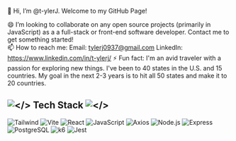 👋 Hi, I’m @t-ylerJ. Welcome to my GitHub Page!

😄 I’m looking to collaborate on any open source projects (primarily in JavaScript) as a a full-stack or front-end software developer. Contact me to get something started!  
📫 How to reach me:
    Email: tylerj0937@gmail.com
    LinkedIn: https://www.linkedin.com/in/t-ylerj/
⚡ Fun fact: I'm an avid traveler with a passion for exploring new things. I've been to 40 states in the U.S. and 15 countries. My goal in the next 2-3 years is to hit all 50 states and make it to 20 countries. 

## ![</>](https://img.shields.io/badge/html5-black?style=for-the-badge&logo=html5) Tech Stack ![</>](https://img.shields.io/badge/css3-black?style=for-the-badge&logo=css3)

![Tailwind](https://img.shields.io/badge/tailwind-black?style=for-the-badge&logo=tailwindcss)
![Vite](https://img.shields.io/badge/vite-black?style=for-the-badge&logo=vite)
![React](https://img.shields.io/badge/react-black?style=for-the-badge&logo=react)
![JavaScript](https://img.shields.io/badge/javascript-black?style=for-the-badge&logo=javascript)
![Axios](https://img.shields.io/badge/axios-black?style=for-the-badge&logo=axios)
![Node.js](https://img.shields.io/badge/node.js-black?style=for-the-badge&logo=node.js)
![Express](https://img.shields.io/badge/express-black?style=for-the-badge&logo=express)
![PostgreSQL](https://img.shields.io/badge/postgresql-black?style=for-the-badge&logo=postgresql)
![k6](https://img.shields.io/badge/k6-black?style=for-the-badge&logo=k6)
![Jest](https://img.shields.io/badge/jest-black?style=for-the-badge&logo=jest)
<!---
t-ylerJ/t-ylerJ is a ✨ special ✨ repository because its `README.md` (this file) appears on your GitHub profile.
You can click the Preview link to take a look at your changes.
--->
